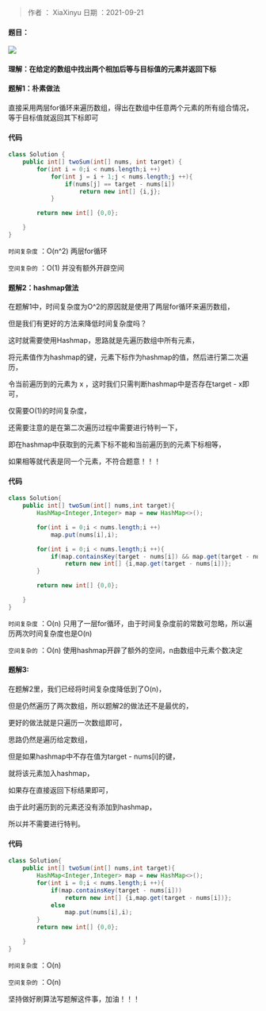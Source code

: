 >作者 ： XiaXinyu
>日期 ：2021-09-21

#### 题目：

![](https://z3.ax1x.com/2021/09/21/4YT8iT.md.png)
#### 理解：在给定的数组中找出两个相加后等与目标值的元素并返回下标



#### 题解1：朴素做法

直接采用两层for循环来遍历数组，得出在数组中任意两个元素的所有组合情况，等于目标值就返回其下标即可

#### 代码

```java
class Solution {
    public int[] twoSum(int[] nums, int target) {
        for(int i = 0;i < nums.length;i ++)
            for(int j = i + 1;j < nums.length;j ++){
                if(nums[j] == target - nums[i])
                    return new int[] {i,j};
            }

        return new int[] {0,0};

    }
}

```

`时间复杂度` ：O(n^2) 两层for循环

`空间复杂的` ：O(1) 并没有额外开辟空间



#### 题解2：hashmap做法

在题解1中，时间复杂度为O^2的原因就是使用了两层for循环来遍历数组，

但是我们有更好的方法来降低时间复杂度吗？

这时就需要使用Hashmap，思路就是先遍历数组中所有元素，

将元素值作为hashmap的键，元素下标作为hashmap的值，然后进行第二次遍历，

令当前遍历到的元素为 x ，这时我们只需判断hashmap中是否存在target - x即可，

仅需要O(1)的时间复杂度，

还需要注意的是在第二次遍历过程中需要进行特判一下，

即在hashmap中获取到的元素下标不能和当前遍历到的元素下标相等，

如果相等就代表是同一个元素，不符合题意！！！



#### 代码

```java
class Solution{
    public int[] twoSum(int[] nums,int target){
        HashMap<Integer,Integer> map = new HashMap<>();

        for(int i = 0;i < nums.length;i ++)
            map.put(nums[i],i);

        for(int i = 0;i < nums.length;i ++){
            if(map.containsKey(target - nums[i]) && map.get(target - nums[i]) != i)
                return new int[] {i,map.get(target - nums[i])};
        }

        return new int[] {0,0};

    }
}
```

`时间复杂度` ：O(n) 只用了一层for循环，由于时间复杂度前的常数可忽略，所以遍历两次时间复杂度也是O(n)

`空间复杂的` ：O(n) 使用hashmap开辟了额外的空间，n由数组中元素个数决定



#### 题解3:

在题解2里，我们已经将时间复杂度降低到了O(n)，

但是仍然遍历了两次数组，所以题解2的做法还不是最优的，

更好的做法就是只遍历一次数组即可，

思路仍然是遍历给定数组，

但是如果hashmap中不存在值为target - nums[i]的键，

就将该元素加入hashmap，

如果存在直接返回下标结果即可，

由于此时遍历到的元素还没有添加到hashmap，

所以并不需要进行特判。



#### 代码

```java
class Solution{
    public int[] twoSum(int[] nums,int target){
        HashMap<Integer,Integer> map = new HashMap<>();
        for(int i = 0;i < nums.length;i ++){
            if(map.containsKey(target - nums[i]))
                return new int[] {i,map.get(target - nums[i])};
            else
                map.put(nums[i],i);
        }
        return new int[] {0,0};

    }
}
```



`时间复杂度` ：O(n) 

`空间复杂的` ：O(n)



坚持做好刷算法写题解这件事，加油！！！
